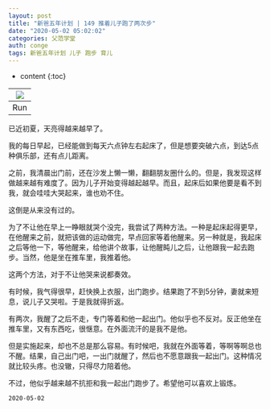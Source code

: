 ```yaml
---
layout: post
title: "新爸五年计划 | 149 推着儿子跑了两次步"
date: "2020-05-02 05:02:02"
categories: 父范学堂
auth: conge
tags: 新爸五年计划 儿子 跑步 育儿
---
```

* content
{:toc}

|![ ](/assets/images/父范学堂/118382-127c1978050feb8c.png)|
|:----:|
|Run|

已近初夏，天亮得越来越早了。

我的每日早起，已经能做到每天六点钟左右起床了，但是想要突破六点，到达5点种俱乐部，还有点儿距离。

之前，我清晨出门前，还在沙发上懒一懒，翻翻朋友圈什么的。但是，我发现这样做越来越有难度了。因为儿子开始变得越起越早。而且，起床后如果他要是看不到我，就会哇哇大哭起来，谁也劝不住。

这倒是从来没有过的。





为了不让他在早上一睁眼就哭个没完，我尝试了两种方法。一种是起床起得更早，在他醒来之前，就把该做的运动做完，早点回家等着他醒来。另一种就是，我起床之后等他一下，等他醒来，给他讲个故事，让他醒盹儿之后，让他跟我一起去跑步。当然，他是坐在推车里，我推着他。

这两个方法，对于不让他哭来说都奏效。

有时候，我气得很早，赶快换上衣服，出门跑步。结果跑了不到5分钟，妻就来短息，说儿子又哭啦。于是我就得折返。

有两次，我醒了之后不走，专门等着和他一起出门。他似乎也不反对。反正他坐在推车里，又有东西吃，很惬意。在外面流汗的是我不是他。

但是实施起来，却也不总是那么容易。有时候吧，我就在外面等着，等啊等啊总也不醒。结果，自己出门吧，一出门就醒了，然后也不愿意跟我一起出门。这种情况就比较头疼。也没辙，只得尽力陪着他。

不过，他似乎越来越不抗拒和我一起出门跑步了。希望他可以喜欢上锻炼。

```
2020-05-02
```
